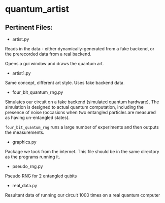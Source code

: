 # quantum_artist

## Pertinent Files:

* artist.py

Reads in the data - either dynamically-generated from a fake backend, or the prerecorded data from a real backend.

Opens a gui window and draws the quantum art.

* artist1.py

Same concept, different art style. Uses fake backend data.

* four_bit_quantum_rng.py

Simulates our circuit on a fake backend (simulated quantum hardware). The simulation is designed to actual quantum computation, including the presence of noise (occasions when two entangled particles are measured as having un-entangled states).

`four_bit_quantum_rng` runs a large number of experiments and then outputs the measurements.

* graphics.py

Package we took from the internet. This file should be in the same directory as the programs running it.

* pseudo_rng.py

Pseudo RNG for 2 entangled qubits

* real_data.py

Resultant data of running our circuit 1000 times on a real quantum computer
